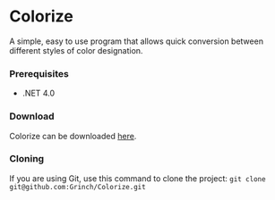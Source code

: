Colorize
=============
A simple, easy to use program that allows quick conversion between different styles of color designation.

### Prerequisites
* .NET 4.0

### Download
Colorize can be downloaded [here](https://github.com/Grinch/Colorize/releases/latest).

### Cloning
If you are using Git, use this command to clone the project: `git clone git@github.com:Grinch/Colorize.git`
